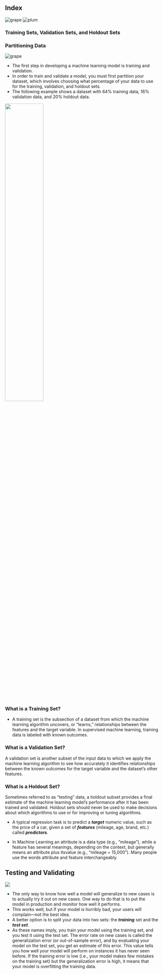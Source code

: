 ## Index
![grape](https://user-images.githubusercontent.com/12748752/126882595-d1f5449e-14bb-4ab3-809c-292caf0858a1.png)
![plum](https://user-images.githubusercontent.com/12748752/126882596-b9ba4645-7001-435e-9a3c-d4416a2543c1.png)

### Training Sets, Validation Sets, and Holdout Sets

### Partitioning Data
![grape](https://user-images.githubusercontent.com/12748752/126882595-d1f5449e-14bb-4ab3-809c-292caf0858a1.png)
* The first step in developing a machine learning model is training and validation. 
* In order to train and validate a model, you must first partition your dataset, which involves choosing what percentage of your data to use for the training, validation, and holdout sets. 
* The following example shows a dataset with 64% training data, 16% validation data, and 20% holdout data.
<img src="https://user-images.githubusercontent.com/12748752/160504728-c67c7e87-deda-4b86-889a-19d3e108a604.png" width=50% />

### What is a Training Set?
* A training set is the subsection of a dataset from which the machine learning algorithm uncovers, or “learns,” relationships between the features and the target variable. In supervised machine learning, training data is labeled with known outcomes.

### What is a Validation Set?
A validation set is another subset of the input data to which we apply the machine learning algorithm to see how accurately it identifies relationships between the known outcomes for the target variable and the dataset’s other features.

### What is a Holdout Set?
Sometimes referred to as “testing” data, a holdout subset provides a final estimate of the machine learning model’s performance after it has been trained and validated. Holdout sets should never be used to make decisions about which algorithms to use or for improving or tuning algorithms.


* A typical regression task is to predict a **_target_** numeric value, such as the price of a car, given a set of **_features_** (mileage, age, brand, etc.) called **_predictors_**.

* In Machine Learning an attribute is a data type (e.g., “mileage”), while a feature has several meanings, depending on the context, but generally means an attribute plus itsvalue (e.g., “mileage = 15,000”). Many people use the words attribute and feature interchangeably.

## Testing and Validating 

<img src="https://user-images.githubusercontent.com/12748752/141670977-ae3e17a8-0636-4fb6-a052-cf4de904f5a9.png" >

* The only way to know how well a model will generalize to new cases is to actually try it out on new cases. One way to do that is to put the model in production and monitor how well it performs. 
* This works well, but if your model is horribly bad, your users will complain—not the best idea. 
* A better option is to split your data into two sets: the **_training_** set and the **_test set_**. 
* As these names imply, you train your model using the training set, and you test it using the test set. The error rate on new cases is called the generalization error (or out-of-sample error), and by evaluating your model on the test set, you get an estimate of this error. This value tells you how well your model will perform on instances it has never seen before. If the training error is low (i.e., your model makes few mistakes on the training set) but the generalization error is high, it means that your model is overfitting the training data.
